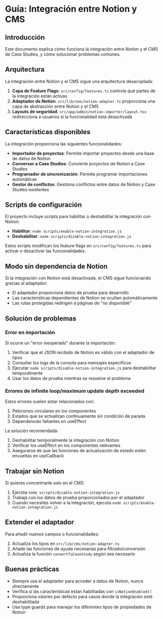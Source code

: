 # Guía: Integración entre Notion y CMS

## Introducción

Este documento explica cómo funciona la integración entre Notion y el CMS de Case Studies, y cómo solucionar problemas comunes.

## Arquitectura

La integración entre Notion y el CMS sigue una arquitectura desacoplada:

1. **Capa de Feature Flags**: `src/config/features.ts` controla qué partes de la integración están activas
2. **Adaptador de Notion**: `src/lib/cms/notion-adapter.ts` proporciona una capa de abstracción entre Notion y el CMS
3. **Layouts de seguridad**: `src/app/admin/notion-importer/layout.tsx` redirecciona a usuarios si la funcionalidad está desactivada

## Características disponibles

La integración proporciona las siguientes funcionalidades:

- **Importador de proyectos**: Permite importar proyectos desde una base de datos de Notion
- **Conversor a Case Studies**: Convierte proyectos de Notion a Case Studies
- **Programador de sincronización**: Permite programar importaciones automáticas
- **Gestor de conflictos**: Gestiona conflictos entre datos de Notion y Case Studies existentes

## Scripts de configuración

El proyecto incluye scripts para habilitar o deshabilitar la integración con Notion:

- **Habilitar**: `node scripts/enable-notion-integration.js`
- **Deshabilitar**: `node scripts/disable-notion-integration.js`

Estos scripts modifican los feature flags en `src/config/features.ts` para activar o desactivar las funcionalidades.

## Modo sin dependencia de Notion

Si la integración con Notion está desactivada, el CMS sigue funcionando gracias al adaptador:

- El adaptador proporciona datos de prueba para desarrollo
- Las características dependientes de Notion se ocultan automáticamente
- Las rutas protegidas redirigen a páginas de "no disponible"

## Solución de problemas

### Error en importación

Si ocurre un "error inesperado" durante la importación:

1. Verificar que el JSON recibido de Notion es válido con el adaptador de tipos
2. Consultar los logs de la consola para mensajes específicos
3. Ejecutar `node scripts/disable-notion-integration.js` para deshabilitar temporalmente
4. Usar los datos de prueba mientras se resuelve el problema

### Errores de infinite loop/maximum update depth exceeded

Estos errores suelen estar relacionados con:

1. Peticiones circulares en los componentes
2. Estados que se actualizan continuamente sin condición de parada
3. Dependencias faltantes en useEffect

La solución recomendada:

1. Deshabilitar temporalmente la integración con Notion
2. Verificar los useEffect en los componentes relevantes
3. Asegurarse de que las funciones de actualización de estado estén envueltas en useCallback

## Trabajar sin Notion

Si quieres concentrarte solo en el CMS:

1. Ejecuta `node scripts/disable-notion-integration.js`
2. Trabaja con los datos de prueba proporcionados por el adaptador
3. Cuando necesites volver a la integración, ejecuta `node scripts/enable-notion-integration.js`

## Extender el adaptador

Para añadir nuevos campos o funcionalidades:

1. Actualiza los tipos en `src/lib/cms/notion-adapter.ts`
2. Añade las funciones de ayuda necesarias para filtrado/conversión
3. Actualiza la función `convertToCaseStudy` según sea necesario

## Buenas prácticas

- Siempre usa el adaptador para acceder a datos de Notion, nunca directamente
- Verifica si las características están habilitadas con `isNotionEnabled()`
- Proporciona valores por defecto para casos donde la integración esté deshabilitada
- Usa type guards para manejar los diferentes tipos de propiedades de Notion
